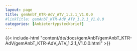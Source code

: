 ```yaml
---
layout: page
title: gemAnbT_KTR-AdV_ATV_1.2.1_V1.0.0
#linkTitle: gemAnbT_KTR-AdV_ATV_1.2.1_V1.0.0
categories: [Anbietertypsteckbrief]
---
```

{{< include-html "content/de/docs/gemAnbT/gemAnbT_KTR-AdV/gemAnbT_KTR-AdV_ATV_1.2.1_V1.0.0.html" >}}